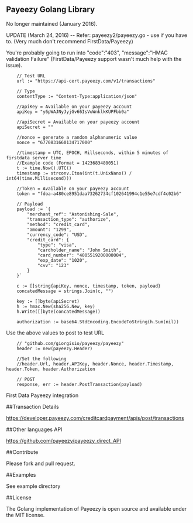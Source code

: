 ## Payeezy Golang Library

No longer maintained (January 2016).

UPDATE (March 24, 2016) -- Refer: payeezy2/payeezy.go - use if you have to. (Very much don't recommend FirstData/Payeezy)

You're probably going to run into "code":"403", "message":"HMAC validation Failure" (FirstData/Payeezy support wasn't much help with the issue).

```
	// Test URL
	url := "https://api-cert.payeezy.com/v1/transactions"

	// Type
	contentType := "Content-Type:application/json"

	//apiKey = Available on your payeezy account
	apiKey = "y6pWAJNyJyjGv66IsVuWnklkKUPFbb0a"

	//apiSecret = Available on your payeezy account
	apiSecret = ""

	//nonce = generate a random alphanumeric value
	nonce = "6770831660134717000"

	//timestamp = UTC, EPOCH, Millseconds, within 5 minutes of firstdata server time
	//Example code (Format = 1423683480051)
	t := time.Now().UTC()
	timestamp := strconv.Itoa(int(t.UnixNano() / int64(time.Millisecond)))

	//Token = Available on your payeezy account
	token = "fdoa-a480ce8951daa73262734cf102641994c1e55e7cdf4c02b6"

	// Payload
	payload := `{
		"merchant_ref": "Astonishing-Sale",
		"transaction_type": "authorize",
		"method": "credit_card",
		"amount": "1299",
		"currency_code": "USD",
		"credit_card": {
			"type": "visa",
			"cardholder_name": "John Smith",
			"card_number": "4005519200000004",
			"exp_date": "1020",
			"cvv": "123"
		}
	}`

	c := []string{apiKey, nonce, timestamp, token, payload}
	concatedMessage = strings.Join(c, "")

	key := []byte(apiSecret)
	h := hmac.New(sha256.New, key)
	h.Write([]byte(concatedMessage))

	authorization := base64.StdEncoding.EncodeToString(h.Sum(nil))
```

Use the above values to post to test URL

```
	// "github.com/giorgisio/payeezy/payeezy"
	header := new(payeezy.Header)

	//Set the following
	//header.Url, header.APIKey, header.Nonce, header.Timestamp, header.Token, header.Authorization

	// POST
	response, err := header.PostTransaction(payload)

```

First Data Payeezy integration 

##Transaction Details

https://developer.payeezy.com/creditcardpayment/apis/post/transactions

##Other languages API

https://github.com/payeezy/payeezy_direct_API

##Contribute

Please fork and pull request.

##Examples

See example directory

##License

The Golang implementation of Payeezy is open source and available under the MIT license.